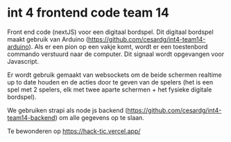 # int 4 frontend code team 14

Front end code (nextJS) voor een digitaal bordspel. Dit digitaal bordspel maakt gebruik van Arduino (https://github.com/cesardg/int4-team14-arduino). Als er een pion op een vakje komt, wordt er een toestenbord commando verstuurd naar de computer. Dit signaal wordt opgevangen voor Javascript. 

Er wordt gebruik gemaakt van websockets om de beide schermen realtime up to date houden en de acties door te geven van de spelers (het is een spel met 2 spelers, elk met twee aparte schermen + het fysieke digitale bordspel). 

We gebruiken strapi als node js backend (https://github.com/cesardg/int4-team14-backend) om alle gegevens op te slaan. 

Te bewonderen op https://hack-tic.vercel.app/